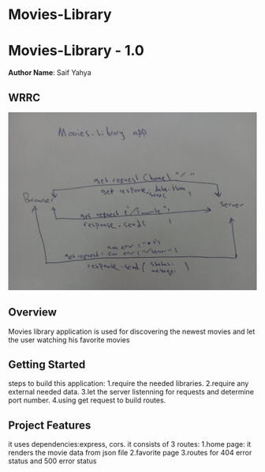 # Movies-Library
# Movies-Library - 1.0

**Author Name**: Saif Yahya

## WRRC
![WRRC](./Images/WRRC.jpeg)
## Overview
Movies library application is used for discovering the newest movies and let the user watching his favorite movies

## Getting Started
steps to build this application:
1.require the needed libraries.
2.require any external needed data.
3.let the server listenning for requests and determine port number.
4.using get request to build routes.

## Project Features
it uses dependencies:express, cors.
it consists of 3 routes:
1.home page: it renders the movie data from json file
2.favorite page
3.routes for 404 error status and 500 error status